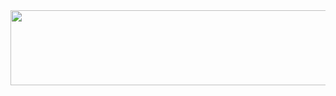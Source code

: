 <a href="https://github.com/devxb/gitanimals">
  <img
    src="https://render.gitanimals.org/lines/KimJeongHyun"
    width="600"
    height="120"
  />
</a>
  

<!--
**KimJeongHyun/KimJeongHyun** is a ✨ _special_ ✨ repository because its `README.md` (this file) appears on your GitHub profile.

Here are some ideas to get you started:

- 🔭 I’m currently working on ...
- 🌱 I’m currently learning ...
- 👯 I’m looking to collaborate on ...
- 🤔 I’m looking for help with ...
- 💬 Ask me about ...
- 📫 How to reach me: ...
- 😄 Pronouns: ...
- ⚡ Fun fact: ...
-->

